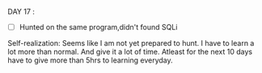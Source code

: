 DAY 17 : 
* [ ] Hunted on the same program,didn't found SQLi 

Self-realization: Seems like I am not yet prepared to hunt. I have to learn a lot more than normal. And give it a lot of time. Atleast for the next 10 days have to give more than 5hrs to learning everyday.
